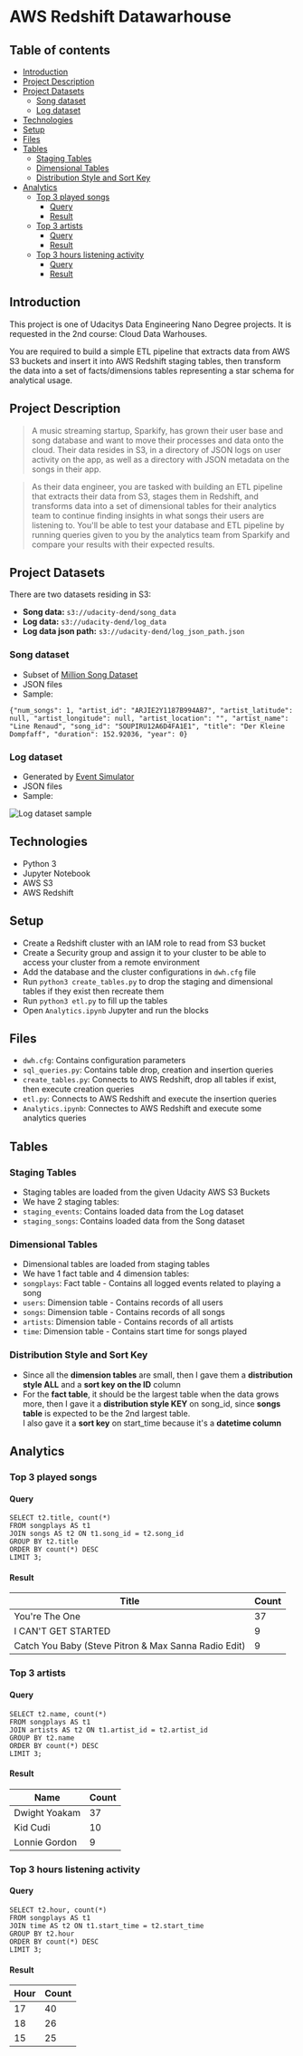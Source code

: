 # AWS Redshift Datawarhouse

## Table of contents
- [Introduction](#introduction)
- [Project Description](#project-description)
- [Project Datasets](#project-datasets)
  * [Song dataset](#song-dataset)
  * [Log dataset](#log-dataset)
- [Technologies](#technologies)
- [Setup](#setup)
- [Files](#files)
- [Tables](#tables)
  * [Staging Tables](#staging-tables)
  * [Dimensional Tables](#dimensional-tables)
  * [Distribution Style and Sort Key](#distribution-style-and-sort-key)
- [Analytics](#analytics)
  * [Top 3 played songs](#top-3-played-songs)
    + [Query](#query)
    + [Result](#result)
  * [Top 3 artists](#top-3-artists)
    + [Query](#query-1)
    + [Result](#result-1)
  * [Top 3 hours listening activity](#top-3-hours-listening-activity)
    + [Query](#query-2)
    + [Result](#result-2)


## Introduction
This project is one of Udacitys Data Engineering Nano Degree projects. It is requested in the 2nd course: Cloud Data Warhouses.

You are required to build a simple ETL pipeline that extracts data from AWS S3 buckets and insert it into AWS Redshift staging tables\, then transform the data into a set of facts/dimensions tables representing a star schema for analytical usage.

## Project Description
>A music streaming startup, Sparkify, has grown their user base and song database and want to move their processes and data onto the cloud. Their data resides in S3, in a directory of JSON logs on user activity on the app, as well as a directory with JSON metadata on the songs in their app.

>As their data engineer, you are tasked with building an ETL pipeline that extracts their data from S3, stages them in Redshift, and transforms data into a set of dimensional tables for their analytics team to continue finding insights in what songs their users are listening to. You'll be able to test your database and ETL pipeline by running queries given to you by the analytics team from Sparkify and compare your results with their expected results.

## Project Datasets
There are two datasets residing in S3:

- **Song data:** `s3://udacity-dend/song_data`
- **Log data:** `s3://udacity-dend/log_data`
- **Log data json path:** `s3://udacity-dend/log_json_path.json`

### Song dataset
- Subset of [Million Song Dataset](http://millionsongdataset.com/)
- JSON files
- Sample:

```{"num_songs": 1, "artist_id": "ARJIE2Y1187B994AB7", "artist_latitude": null, "artist_longitude": null, "artist_location": "", "artist_name": "Line Renaud", "song_id": "SOUPIRU12A6D4FA1E1", "title": "Der Kleine Dompfaff", "duration": 152.92036, "year": 0}```

### Log dataset
- Generated by [Event Simulator](https://github.com/Interana/eventsim)
- JSON files
- Sample:

![Log dataset sample](assets/log-data.png "Log Dataset Sample")

## Technologies
- Python 3
- Jupyter Notebook
- AWS S3
- AWS Redshift

## Setup
- Create a Redshift cluster with an IAM role to read from S3 bucket
- Create a Security group and assign it to your cluster to be able to access your cluster from a remote environment
- Add the database and the cluster configurations in `dwh.cfg` file
- Run `python3 create_tables.py` to drop the staging and dimensional tables if they exist then recreate them
- Run `python3 etl.py` to fill up the tables
- Open `Analytics.ipynb` Jupyter and run the blocks

## Files
- `dwh.cfg`: Contains configuration parameters
- `sql_queries.py`: Contains table drop\, creation and insertion queries
- `create_tables.py`: Connects to AWS Redshift\, drop all tables if exist\, then execute creation queries
- `etl.py`: Connects to AWS Redshift and execute the insertion queries
- `Analytics.ipynb`: Connectes to AWS Redshift and execute some analytics queries

## Tables
### Staging Tables
- Staging tables are loaded from the given Udacity AWS S3 Buckets
- We have 2 staging tables:
 - `staging_events`: Contains loaded data from the Log dataset
 - `staging_songs`: Contains loaded data from the Song dataset

### Dimensional Tables
- Dimensional tables are loaded from staging tables
- We have 1 fact table and 4 dimension tables:
 - `songplays`: Fact table - Contains all logged events related to playing a song
 - `users`: Dimension table - Contains records of all users
 - `songs`: Dimension table - Contains records of all songs
 - `artists`: Dimension table - Contains records of all artists
 - `time`: Dimension table - Contains start time for songs played 
 
### Distribution Style and Sort Key
- Since all the **dimension tables** are small\, then I gave them a **distribution style ALL** and a **sort key on the ID** column
- For the **fact table**\, it should be the largest table when the data grows more\, then I gave it a **distribution style KEY** on song_id\, since **songs table** is expected to be the 2nd largest table.  
  I also gave it a **sort key** on start_time because it\'s a **datetime column**  
 
## Analytics
### Top 3 played songs
#### Query
```
SELECT t2.title, count(*) 
FROM songplays AS t1 
JOIN songs AS t2 ON t1.song_id = t2.song_id 
GROUP BY t2.title 
ORDER BY count(*) DESC 
LIMIT 3;
```
#### Result
| Title                                                | Count |
|------------------------------------------------------|-------|
| You're The One                                       | 37    |
| I CAN'T GET STARTED                                  | 9     |
| Catch You Baby (Steve Pitron & Max Sanna Radio Edit) | 9     |

### Top 3 artists
#### Query
```
SELECT t2.name, count(*) 
FROM songplays AS t1 
JOIN artists AS t2 ON t1.artist_id = t2.artist_id 
GROUP BY t2.name 
ORDER BY count(*) DESC 
LIMIT 3;
```
#### Result
| Name          | Count |
|---------------|-------|
| Dwight Yoakam | 37    |
| Kid Cudi      | 10    |
| Lonnie Gordon | 9     |

### Top 3 hours listening activity
#### Query
```
SELECT t2.hour, count(*) 
FROM songplays AS t1 
JOIN time AS t2 ON t1.start_time = t2.start_time 
GROUP BY t2.hour 
ORDER BY count(*) DESC 
LIMIT 3;
```
#### Result
| Hour | Count |
|------|-------|
| 17   | 40    |
| 18   | 26    |
| 15   | 25    |
